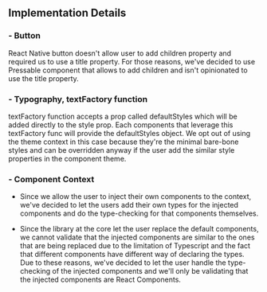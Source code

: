 ## Implementation Details

### - Button
React Native button doesn't allow user to add children property and required us to use a title property.
For those reasons, we've decided to use Pressable component that allows to add children and isn't opinionated to use the title property.

### - Typography, textFactory function
textFactory function accepts a prop called defaultStyles which will be added directly to the style prop.
Each components that leverage this textFactory func will provide the defaultStyles object.
We opt out of using the theme context in this case because they're the minimal bare-bone styles and can be overridden anyway if the user add the similar style properties in the component theme.


### - Component Context
- Since we allow the user to inject their own components to the context, we've decided to let the users add their own types for the injected components and do the type-checking for that components themselves.

- Since the library at the core let the user replace the default components, we cannot validate that the injected components are similar to the ones that are being replaced due to the limitation of Typescript and the fact that different components have different way of declaring the types.
Due to these reasons, we've decided to let the user handle the type-checking of the injected components and we'll only be validating that the injected components are React Components.
